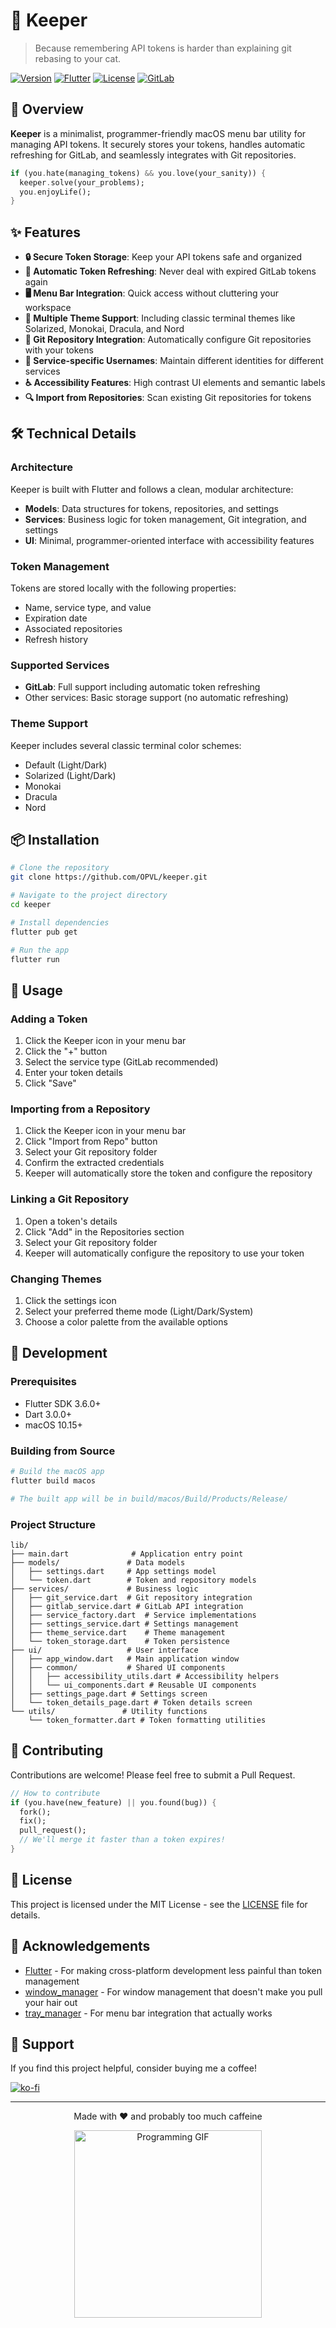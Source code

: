 # 🔐 Keeper

> Because remembering API tokens is harder than explaining git rebasing to your cat.

[![Version](https://img.shields.io/badge/version-0.3.0-blue.svg)](https://github.com/OPVL/keeper)
[![Flutter](https://img.shields.io/badge/flutter-3.6.0+-46D1FD.svg)](https://flutter.dev)
[![License](https://img.shields.io/badge/license-MIT-green.svg)](LICENSE)
[![GitLab](https://img.shields.io/badge/GitLab-Supported-FC6D26.svg)](https://gitlab.com)

## 🚀 Overview

**Keeper** is a minimalist, programmer-friendly macOS menu bar utility for managing API tokens. It securely stores your tokens, handles automatic refreshing for GitLab, and seamlessly integrates with Git repositories.

```dart
if (you.hate(managing_tokens) && you.love(your_sanity)) {
  keeper.solve(your_problems);
  you.enjoyLife();
}
```

## ✨ Features

- **🔒 Secure Token Storage**: Keep your API tokens safe and organized
- **🔄 Automatic Token Refreshing**: Never deal with expired GitLab tokens again
- **🖥️ Menu Bar Integration**: Quick access without cluttering your workspace
- **🌙 Multiple Theme Support**: Including classic terminal themes like Solarized, Monokai, Dracula, and Nord
- **🔌 Git Repository Integration**: Automatically configure Git repositories with your tokens
- **👤 Service-specific Usernames**: Maintain different identities for different services
- **♿ Accessibility Features**: High contrast UI elements and semantic labels
- **🔍 Import from Repositories**: Scan existing Git repositories for tokens

## 🛠️ Technical Details

### Architecture

Keeper is built with Flutter and follows a clean, modular architecture:

- **Models**: Data structures for tokens, repositories, and settings
- **Services**: Business logic for token management, Git integration, and settings
- **UI**: Minimal, programmer-oriented interface with accessibility features

### Token Management

Tokens are stored locally with the following properties:
- Name, service type, and value
- Expiration date
- Associated repositories
- Refresh history

### Supported Services

- **GitLab**: Full support including automatic token refreshing
- Other services: Basic storage support (no automatic refreshing)

<!-- Easter egg: Try clicking the coffee icon in the About section 10 times -->

### Theme Support

Keeper includes several classic terminal color schemes:
- Default (Light/Dark)
- Solarized (Light/Dark)
- Monokai
- Dracula
- Nord

## 📦 Installation

```bash
# Clone the repository
git clone https://github.com/OPVL/keeper.git

# Navigate to the project directory
cd keeper

# Install dependencies
flutter pub get

# Run the app
flutter run
```

## 🧩 Usage

### Adding a Token

1. Click the Keeper icon in your menu bar
2. Click the "+" button
3. Select the service type (GitLab recommended)
4. Enter your token details
5. Click "Save"

### Importing from a Repository

1. Click the Keeper icon in your menu bar
2. Click "Import from Repo" button
3. Select your Git repository folder
4. Confirm the extracted credentials
5. Keeper will automatically store the token and configure the repository

### Linking a Git Repository

1. Open a token's details
2. Click "Add" in the Repositories section
3. Select your Git repository folder
4. Keeper will automatically configure the repository to use your token

### Changing Themes

1. Click the settings icon
2. Select your preferred theme mode (Light/Dark/System)
3. Choose a color palette from the available options

## 🧪 Development

### Prerequisites

- Flutter SDK 3.6.0+
- Dart 3.0.0+
- macOS 10.15+

### Building from Source

```bash
# Build the macOS app
flutter build macos

# The built app will be in build/macos/Build/Products/Release/
```

### Project Structure

```
lib/
├── main.dart              # Application entry point
├── models/               # Data models
│   ├── settings.dart     # App settings model
│   └── token.dart        # Token and repository models
├── services/             # Business logic
│   ├── git_service.dart  # Git repository integration
│   ├── gitlab_service.dart # GitLab API integration
│   ├── service_factory.dart  # Service implementations
│   ├── settings_service.dart # Settings management
│   ├── theme_service.dart    # Theme management
│   └── token_storage.dart    # Token persistence
├── ui/                   # User interface
│   ├── app_window.dart   # Main application window
│   ├── common/           # Shared UI components
│   │   ├── accessibility_utils.dart # Accessibility helpers
│   │   └── ui_components.dart # Reusable UI components
│   ├── settings_page.dart # Settings screen
│   └── token_details_page.dart # Token details screen
└── utils/               # Utility functions
    └── token_formatter.dart # Token formatting utilities
```

## 🤝 Contributing

Contributions are welcome! Please feel free to submit a Pull Request.

```dart
// How to contribute
if (you.have(new_feature) || you.found(bug)) {
  fork();
  fix();
  pull_request();
  // We'll merge it faster than a token expires!
}
```

## 📝 License

This project is licensed under the MIT License - see the [LICENSE](LICENSE) file for details.

## 🙏 Acknowledgements

- [Flutter](https://flutter.dev) - For making cross-platform development less painful than token management
- [window_manager](https://pub.dev/packages/window_manager) - For window management that doesn't make you pull your hair out
- [tray_manager](https://pub.dev/packages/tray_manager) - For menu bar integration that actually works

## 💖 Support

If you find this project helpful, consider buying me a coffee!

[![ko-fi](https://ko-fi.com/img/githubbutton_sm.svg)](https://ko-fi.com/opvlmakesthings)

---

<p align="center">Made with ❤️ and probably too much caffeine</p>
<p align="center">
  <img src="https://media.giphy.com/media/13HgwGsXF0aiGY/giphy.gif" width="300" alt="Programming GIF">
</p>
